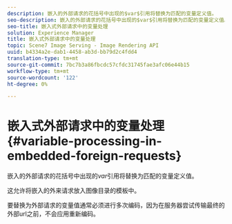 ```yaml
---
description: 嵌入的外部请求的花括号中出现的$var$引用将替换为匹配的变量定义值。
seo-description: 嵌入的外部请求的花括号中出现的$var$引用将替换为匹配的变量定义值。
seo-title: 嵌入式外部请求中的变量处理
solution: Experience Manager
title: 嵌入式外部请求中的变量处理
topic: Scene7 Image Serving - Image Rendering API
uuid: b4334a2e-dab1-4458-ab3d-bb79d2c4fdd4
translation-type: tm+mt
source-git-commit: 7bc7b3a86fbcdc57cfdc31745fae3afc06e44b15
workflow-type: tm+mt
source-wordcount: '122'
ht-degree: 0%

---
```



# 嵌入式外部请求中的变量处理{#variable-processing-in-embedded-foreign-requests}

嵌入的外部请求的花括号中出现的$var$引用将替换为匹配的变量定义值。

这允许将嵌入的外来请求放入图像目录的模板中。

要替换为外部请求的变量值通常必须进行多次编码，因为在服务器尝试传输最终的外部url之前，不会应用重新编码。
